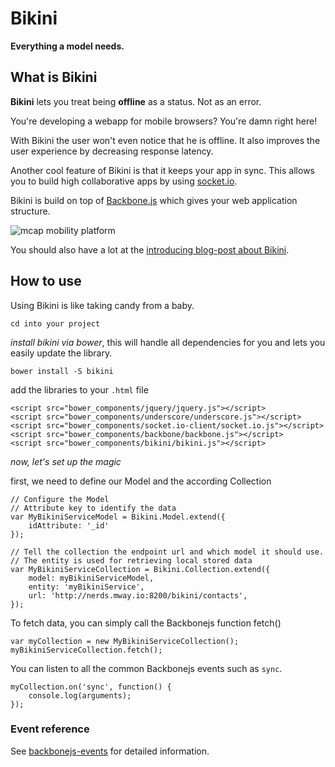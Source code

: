 # Bikini

**Everything a model needs.**

## What is Bikini

**Bikini** lets you treat  being **offline** as a status. Not as an error.

You're developing a webapp for mobile browsers? You're damn right here! 

With Bikini the user won't even notice that he is offline.
It also improves the user experience by decreasing response latency.

Another cool feature of Bikini is that it keeps your app in sync. This allows you to build high collaborative apps by using [socket.io](http://socket.io/).

Bikini is build on top of [Backbone.js](http://backbonejs.org/) which gives your web application structure.

![mcap mobility platform](http://blog.mwaysolutions.com/wp-content/uploads/2013/12/mway_bikini_blog04.jpg)

You should also have a lot at the [introducing blog-post about Bikini](http://blog.mwaysolutions.com/2013/12/20/offlineonline-synchronization-with-bikini-all-a-model-needs/).

## How to use
Using Bikini is like taking candy from a baby.

```
cd into your project
```

*install bikini via bower*, this will handle all dependencies for you and lets you easily update the library.
```
bower install -S bikini
```
add the libraries to your `.html` file
```
<script src="bower_components/jquery/jquery.js"></script>
<script src="bower_components/underscore/underscore.js"></script>
<script src="bower_components/socket.io-client/socket.io.js"></script>
<script src="bower_components/backbone/backbone.js"></script>
<script src="bower_components/bikini/bikini.js"></script>
```

*now, let's set up the magic*

first, we need to define our Model and the according Collection
```
// Configure the Model
// Attribute key to identify the data
var MyBikiniServiceModel = Bikini.Model.extend({
    idAttribute: '_id'
});

// Tell the collection the endpoint url and which model it should use.
// The entity is used for retrieving local stored data
var MyBikiniServiceCollection = Bikini.Collection.extend({
    model: myBikiniServiceModel,
    entity: 'myBikiniService',
    url: 'http://nerds.mway.io:8200/bikini/contacts',
});
```


To fetch data, you can simply call the Backbonejs function fetch()
```
var myCollection = new MyBikiniServiceCollection();
myBikiniServiceCollection.fetch();
```

You can listen to all the common Backbonejs events such as `sync`.
```
myCollection.on('sync', function() {
    console.log(arguments);
});
```

### Event reference
See [backbonejs-events](http://backbonejs.org/#Events) for detailed information.

